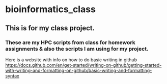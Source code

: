 # bioinformatics_class
## This is for my class project. 
### These are my HPC scripts from class for homework assignments & also the scripts I am using for my project. 
Here is a website with info on how to do basic writing in github https://docs.github.com/en/get-started/writing-on-github/getting-started-with-writing-and-formatting-on-github/basic-writing-and-formatting-syntax
